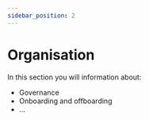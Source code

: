 ```yaml
---
sidebar_position: 2
---
```


# Organisation

In this section you will information about:

- Governance
- Onboarding and offboarding
- ...
